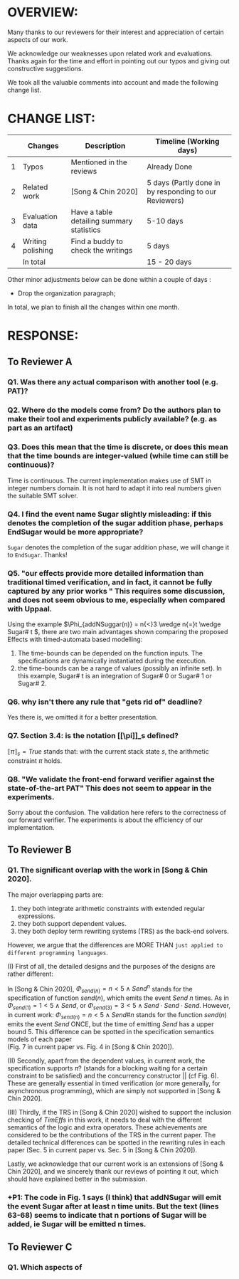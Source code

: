 # OVERVIEW: 

Many thanks to our reviewers for their interest 
and appreciation of certain aspects of our work. 

We acknowledge our weaknesses upon related work and evaluations. 
Thanks again for the time and effort in pointing out our typos 
and giving out constructive suggestions. 

We took all the valuable comments into account and made the 
following change list. 


# CHANGE LIST: 


| | Changes     | Description | Timeline (Working days)    |
| ---  | ----------- | ----------- | ----------- |
|1 | Typos       | Mentioned in the reviews  | Already Done| 
|2 | Related work | [Song & Chin 2020]  | 5 days (Partly done in by responding to our Reviewers) |
|3 | Evaluation data | Have a table detailing summary statistics | 5-10 days |
|4 | Writing polishing | Find a buddy to check the writings | 5 days | 
|  | In total  | | 15 - 20 days

Other minor adjustments below can be done within a couple of days :

- Drop the organization paragraph; 


In total, we plan to finish all the changes within one month.  



# RESPONSE: 

## To Reviewer A

### Q1. Was there any actual comparison with another tool (e.g. PAT)?

### Q2. Where do the models come from? Do the authors plan to make their tool and experiments publicly available? (e.g. as part as an artifact)


### Q3. Does this mean that the time is discrete, or does this mean that the time bounds are integer-valued (while time can still be continuous)?
Time is continuous. The current implementation makes use of SMT in 
integer numbers domain.
It is not hard to adapt it into real numbers given the suitable SMT solver. 

### Q4. I find the event name Sugar slightly misleading: if this denotes the completion of the sugar addition phase, perhaps EndSugar would be more appropriate? 
`Sugar` denotes the completion of the sugar addition phase, we will change it to `EndSugar`. Thanks!

### Q5. "our effects provide more detailed information than traditional timed verification, and in fact, it cannot be fully captured by any prior works " This requires some discussion, and does not seem obvious to me, especially when compared with Uppaal.

Using the example $\Phi_{addNSuggar(n)} = n{<}3 \wedge n{=}t \wedge Sugar\# t $, 
there are two main advantages shown comparing the proposed Effects with timed-automata based modelling:
1. The time-bounds can be depended on the function inputs. The specifications are dynamically instantiated 
during the execution. 
2. the time-bounds can be a range of values (possibly an infinite set). In this example, Sugar\# t is an integration of Sugar\# 0 or Sugar\# 1 or Sugar\# 2. 

### Q6. why isn't there any rule that "gets rid of" deadline? 

Yes there is, we omitted it for a better presentation. 

### Q7. Section 3.4: is the notation [[\pi]]_s defined? 

$\llbracket {\pi} \rrbracket_s {=}  
{True}$ stands that: with the current stack state $s$,
the arithmetic constraint ${\pi}$ holds. 

### Q8. "We validate the front-end forward verifier against the state-of-the-art PAT" This does not seem to appear in the experiments. 

Sorry about the confusion. The validation here refers 
to the correctness of our forward verifier. The 
experiments is about the efficiency of our implementation. 



## To Reviewer B

### Q1. The significant overlap with the work in [Song & Chin 2020].

The major overlapping parts are:
1. they both integrate arithmetic constraints with 
extended regular expressions. 
2. they both support dependent values.
3. they both deploy term rewriting systems (TRS) as the back-end solvers. 

However, we argue that the differences are MORE THAN  `just applied to different programming languages`. 

(I) First of all, the detailed designs and the 
purposes of the designs are rather different: 

In [Song & Chin 2020], $\Phi_{send(n)} = n{<}5 \wedge Send^n$ stands 
for the specification of function $send(n)$, which emits the event 
$Send$ $n$ times.
As in $\Phi_{send(1)} = 1{<}5 \wedge Send$, or 
$\Phi_{send(3)} = 3{<}5 \wedge Send{\cdot}Send{\cdot}Send$. 
However, in current work: $\Phi_{send(n)} = n{<}5 \wedge Send \# n$
stands for the function $send(n)$ emits the event 
$Send$ ONCE, but the time of emitting $Send$ has a upper 
bound 5. This difference can be spotted in the specification semantics models of each paper  
(Fig. 7 in current paper vs. Fig. 4 in [Song & Chin 2020]). 

(II) Secondly, apart from the dependent values, 
in current work, the specification supports $\pi?$ (stands for a blocking waiting for a certain 
constraint to be satisfied) and the concurrency constructor || 
(cf Fig. 6). These are generally essential 
in timed verification (or more generally, for asynchronous programming), 
which are simply not supported in [Song & Chin 2020]. 

(III) Thirdly, if the TRS in [Song & Chin 2020] wished to 
support the inclusion checking 
of $TimEffs$ in this work, it needs to deal 
with the different semantics of the logic and extra operators. 
These achievements are considered to be the contributions 
of the TRS in the current paper. The detailed technical differences 
can be spotted in the rewriting rules in each paper (Sec. 5 in current paper vs. Sec. 5 in [Song & Chin 2020]). 

Lastly, we acknowledge that our current work is an extensions 
of [Song & Chin 2020], and we sincerely thank our reviews of pointing 
it out, which should have explained better in the submission. 

### +P1: The code in Fig. 1 says (I think) that addNSugar will emit the event Sugar after at least n time units. But the text (lines 63-68) seems to indicate that n portions of Sugar will be added, ie Sugar will be emitted n times.




## To Reviewer C

### Q1. Which aspects of 